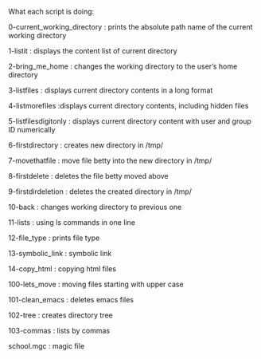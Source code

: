 What each script is doing:

0-current_working_directory :  prints the absolute path name of the current working directory

1-listit : displays the content list of current directory

2-bring_me_home : changes the working directory to the user’s home directory

3-listfiles : displays current directory contents in a long format

4-listmorefiles :displays current directory contents, including hidden files

5-listfilesdigitonly : displays current directory content with user and group ID numerically

6-firstdirectory : creates new directory in /tmp/

7-movethatfile : move file betty into the new directory in /tmp/

8-firstdelete : deletes the file betty moved above

9-firstdirdeletion : deletes the created directory in /tmp/

10-back : changes working directory to previous one

11-lists : using ls commands in one line

12-file_type : prints file type

13-symbolic_link : symbolic link

14-copy_html : copying html files

100-lets_move : moving files starting with upper case

101-clean_emacs : deletes emacs files

102-tree : creates directory tree

103-commas : lists by commas

school.mgc : magic file
